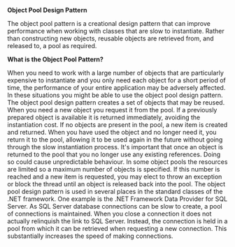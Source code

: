 
**Object Pool Design Pattern**

The object pool pattern is a creational design pattern that can improve performance when working with classes that are slow to instantiate. Rather than constructing new objects, reusable objects are retrieved from, and released to, a pool as required.

**What is the Object Pool Pattern?**

When you need to work with a large number of objects that are particularly expensive to instantiate and you only need each object for a short period of time, the performance of your entire application may be adversely affected. In these situations you might be able to use the object pool design pattern.
The object pool design pattern creates a set of objects that may be reused. When you need a new object you request it from the pool. If a previously prepared object is available it is returned immediately, avoiding the instantiation cost. If no objects are present in the pool, a new item is created and returned. When you have used the object and no longer need it, you return it to the pool, allowing it to be used again in the future without going through the slow instantiation process. It's important that once an object is returned to the pool that you no longer use any existing references. Doing so could cause unpredictable behaviour.
In some object pools the resources are limited so a maximum number of objects is specified. If this number is reached and a new item is requested, you may elect to throw an exception or block the thread until an object is released back into the pool.
The object pool design pattern is used in several places in the standard classes of the .NET framework. One example is the .NET Framework Data Provider for SQL Server. As SQL Server database connections can be slow to create, a pool of connections is maintained. When you close a connection it does not actually relinquish the link to SQL Server. Instead, the connection is held in a pool from which it can be retrieved when requesting a new connection. This substantially increases the speed of making connections.